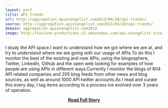 ```yaml
---
layout: post
title: API Trends
url: http://aggregation.apievangelist.com2013/04/28/api-trends/
source: http://aggregation.apievangelist.com2013/04/28/api-trends/
domain: aggregation.apievangelist.com2013
image: http://kinlane-productions.s3.amazonaws.com/api-evangelist-site/blog/trends.jpg
---
```


<p>I study the API space.I want to understand how we got where we are at, and try to understand where we are going with our usage of APIs.To do this I monitor the best of the existing and new APis, using the blogosphere, Twitter, LinkedIn, Github and the open web looking for examples of how people are using APIs in different ways.Currently I monitor the blogs of 804 API related companies and 205 blog feeds from other news and blog sources, as well as around 1000 API twitter accounts.As I read and curate this every day, I tag items according to a process Ive evolved over 3 years of operation.</p>
<center><p><a href="http://aggregation.apievangelist.com2013/04/28/api-trends/" style='padding:25px; font-sze:18px; font-weight: bold;'>Read Full Story</a></p></center>
